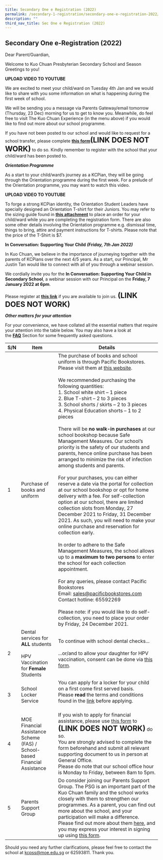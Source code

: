 ```yaml
---
title: Secondary One e Registration (2022)
permalink: /secondary-1-registration/secondary-one-e-registration-2022/
description: ""
third_nav_title: Sec One e Registration (2022)
---
```

## Secondary One e-Registration (2022)


Dear Parent/Guardian,

  

Welcome to Kuo Chuan Presbyterian Secondary School and Season Greetings to you!


**UPLOAD VIDEO TO YOUTUBE**

We are excited to meet your child/ward on Tuesday 4th Jan and we would like to share with you some information on what is happening during the first week of school. 

  

We will be sending you a message via Parents Gateway/email tomorrow (Thursday, 23 Dec) morning for us to get to know you. Meanwhile, do feel free to visit The Kuo Chuan Experience (in the menu above) if you would like to find out more about our school programme.

  

If you have not been posted to our school and would like to request for a school transfer, please complete [**this form**](https://form.gov.sg/61a97e2521cd94001459fcc7)**<font size=5>(LINK DOES NOT WORK)</font>** to do so. Kindly remember to register with the school that your child/ward has been posted to.   

  

**_Orientation Programme_**

As a start to your child/ward’s journey as a KCPian, they will be going through the Orientation programme during the first week. For a prelude of the Orientation programme, you may want to watch this video.

**UPLOAD VIDEO TO YOUTUBE**

To forge a strong KCPian identity, the Orientation Student Leaders have specially designed an Orientation T-shirt for their Juniors. You may refer to the sizing guide found in **[this attachment](/files/Admissions/S1PLetter.pdf)** to place an order for your child/ward while you are completing the registration form. There are also some other details involving the Orientation programme e.g. dismissal time, things to bring, attire and payment instructions for T-shirts. Please note that the price of the T-Shirt is $7.

  

**In Conversation: Supporting Your Child** **_(Friday, 7th Jan 2022)_**  

In Kuo Chuan, we believe in the importance of journeying together with the parents of KCPians over the next 4/5 years. As a start, our Principal, Mr Justin Tan would like to connect with all of you through a webinar session.

  
We cordially invite you for the **In Conversation: Supporting Your Child in Secondary School**, a webinar session with our Principal on the **Friday, 7 January 2022 at 6pm**. 

  

Please register at **[this link](https://form.gov.sg/61a97fe2fb55fa0012deebd8)** if you are available to join us. **<font size=5>(LINK DOES NOT WORK)</font>**

  

**_Other matters for your attention_**

For your convenience, we have collated all the essential matters that require your attention into the table below. You may also have a look at the [**FAQ**](https://staging.d38b8pvh8spt44.amplifyapp.com/secondary-1-registration/faqs) Section for some frequently asked questions.


<table>
<thead>
  <tr>
    <th>S/N</th>
    <th>Item</th>
    <th>Details</th>
  </tr>
</thead>
<tbody>
  <tr>
    <td>1</td>
    <td>Purchase of books and uniform</td>
    <td>The purchase of books and school uniform is through Pacific Bookstores. Please visit them at <a href="https://www.pacificbookstores.com/">this website</a>.<br> <br>We recommended purchasing the following quantities:<br>1.     School white shirt – 1 piece<br>2.     Blue T-shirt – 2 to 3 pieces<br>3.     School shorts / skirts – 2 to 3 pieces<br>4.     Physical Education shorts – 1 to 2 pieces<br> <br>There will be <b>no walk-in purchases</b> at our school bookshop because Safe Management Measures. Our school’s priority is the safety of our students and parents, hence online purchase has been arranged to minimize the risk of infection among students and parents.<br> <br>For your purchases, you can either reserve a date via the portal for collection at our school bookshop or opt for home delivery with a fee. For self-collection option at our school, there are limited collection slots from Monday, 27 December 2021 to Friday, 31 December 2021. As such, you will need to make your online purchase and reservation for collection early.<br> <br>In order to adhere to the Safe Management Measures, the school allows up to a <b>maximum to two persons</b> to enter the school for each collection appointment.<br> <br>For any queries, please contact Pacific Bookstores<br>Email: <a href="mailto:sales@pacificbookstores.com">sales@pacificbookstores.com</a><br>Contact hotline: 65592269<br> <br>Please note: if you would like to do self-collection, you need to place your order by Friday, 24 December 2021.</td>
  </tr>
  <tr>
    <td>2</td>
		<td>Dental services for <b>ALL</b> students<br> <br>HPV Vaccination for <b>Female</b> Students</td>
    <td>To continue with school dental checks...<br><br>...or/and to allow your daughter for HPV vaccination, consent can be done via <a href="https://childconsent.hpb.gov.sg/ship/process/SHIP/OnlineChildConsentPortal">this form</a>.</td>
  </tr>
  <tr>
    <td>3</td>
    <td>School Locker Service</td>
    <td>You can apply for a locker for your child on a first come first served basis.<br>Please <b>read</b> the terms and conditions found in the <a href="https://qrco.de/bcSv9G">link</a> before applying.<br> <br></td>
  </tr>
  <tr>
    <td>4</td>
    <td>MOE Financial Assistance Scheme (FAS) / School-based Financial Assistance</td>
    <td>If you wish to apply for financial assistance, please use <a href="https://kuochuanpresbyteriansec-moe-edu-sg-admin.cwp.sg/admission/financial-assistant-scheme">this form</a> to <b><font size=5>(LINK DOES NOT WORK)</font></b> do so.<br>You are strongly advised to complete the form beforehand and submit all relevant supporting document to us in person at General Office.<br>Please do note that our school office hour is Monday to Friday, between 8am to 5pm.</td>
  </tr>
  <tr>
    <td>5</td>
    <td>Parents Support Group</td>
    <td>Do consider joining our Parents Support Group. The PSG is an important part of the Kuo Chuan family and the school works closely with them to strengthen our programmes. As a parent, you can find out more about the school, and your participation will make a difference. Please find out more about them <a href="https://staging.d38b8pvh8spt44.amplifyapp.com/our-people/our-partners/parent-support-group/">here</a>, and you may express your interest in signing up using <a href="https://docs.google.com/forms/d/e/1FAIpQLSe_azy3MtuQFM--cKCKsHRLp8w1YYq_YZyG1_7tWy9JBSiaWg/viewform?vc=0">this form</a>.</td>
  </tr>
</tbody>
</table>


Should you need any further clarifications, please feel free to contact the school at kcpss@moe.edu.sg or 62593811. Thank you.